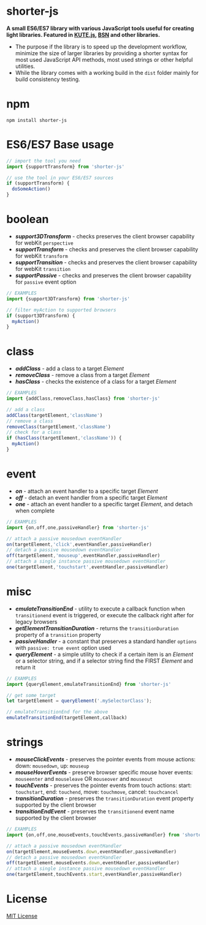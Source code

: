 # shorter-js
**A small ES6/ES7 library with various JavaScript tools useful for creating light libraries.
Featured in [KUTE.js](https://github.com/thednp/kute.js), [BSN](https://github.com/thednp/bootstrap.native) and other libraries.**

* The purpose if the library is to speed up the development workflow, minimize the size of larger libraries by providing a shorter syntax for most used JavaScript API methods, most used strings or other helpful utilities.
* While the library comes with a working build in the `dist` folder mainly for build consistency testing.

# npm
```
npm install shorter-js
```

# ES6/ES7 Base usage
```js
// import the tool you need
import {supportTransform} from 'shorter-js'

// use the tool in your ES6/ES7 sources
if (supportTransform) {
  doSomeAction()
}
```

# boolean
* ***support3DTransform*** - checks preserves the client browser capability for webKit `perspective` 
* ***supportTransform*** - checks and preserves the client browser capability for webKit `transform` 
* ***supportTransition*** - checks and preserves the client browser capability for webKit `transition` 
* ***supportPassive*** - checks and preserves the client browser capability for `passive` event option

```js 
// EXAMPLES
import {support3DTransform} from 'shorter-js'

// filter myAction to supported browsers
if (support3DTransform) {
  myAction()
}
```
	
# class
* ***addClass*** - add a class to a target *Element*
* ***removeClass*** - remove a class from a target *Element*
* ***hasClass*** - checks the existence of a class for a target *Element*

```js 
// EXAMPLES
import {addClass,removeClass,hasClass} from 'shorter-js'

// add a class
addClass(targetElement,'className')
// remove a class
removeClass(targetElement,'className')
// check for a class
if (hasClass(targetElement,'className')) {
  myAction()
}
```

# event
* ***on*** - attach an event handler to a specific target *Element*
* ***off*** - detach an event handler from a specific target *Element*
* ***one*** - attach an event handler to a specific target *Element*, and detach when complete
```js 
// EXAMPLES
import {on,off,one,passiveHandler} from 'shorter-js'

// attach a passive mousedown eventHandler
on(targetElement,'click',eventHandler,passiveHandler)
// detach a passive mousedown eventHandler
off(targetElement,'mouseup',eventHandler,passiveHandler)
// attach a single instance passive mousedown eventHandler
one(targetElement,'touchstart',eventHandler,passiveHandler)
```

# misc
* ***emulateTransitionEnd*** - utility to execute a callback function when `transitionend` event is triggered, or execute the callback right after for legacy browsers
* ***getElementTransitionDuration*** - returns the `transitionDuration` property of a `transition` property
* ***passiveHandler*** - a constant that preserves a standard handler `options` with `passive: true event` option used
* ***queryElement*** - a simple utility to check if a certain item is an *Element* or a selector string, and if a selector string find the FIRST *Element* and return it
```js 
// EXAMPLES
import {queryElement,emulateTransitionEnd} from 'shorter-js'

// get some target
let targetElement = queryElement('.mySelectorClass');

// emulateTransitionEnd for the above
emulateTransitionEnd(targetElement,callback)
```

# strings
* ***mouseClickEvents*** - preserves the pointer events from mouse actions: down: `mousedown`, up: `mouseup`
* ***mouseHoverEvents*** - preserve browser specific mouse hover events: `mouseenter` and `mouseleave` OR `mouseover` and `mouseout`
* ***touchEvents*** - preserves the pointer events from touch actions: start: `touchstart`, end: `touchend`, move: `touchmove`, cancel: `touchcancel`
* ***transitionDuration*** - preserves the `transitionDuration` event property supported by the client browser 
* ***transitionEndEvent*** - preserves the `transitionend` event name supported by the client browser 

```js 
// EXAMPLES
import {on,off,one,mouseEvents,touchEvents,passiveHandler} from 'shorter-js'

// attach a passive mousedown eventHandler
on(targetElement,mouseEvents.down,eventHandler,passiveHandler)
// detach a passive mousedown eventHandler
off(targetElement,mouseEvents.down,eventHandler,passiveHandler)
// attach a single instance passive mousedown eventHandler
one(targetElement,touchEvents.start,eventHandler,passiveHandler)
```

# License
[MIT License](https://github.com/thednp/shorter-js/blob/master/LICENSE)
